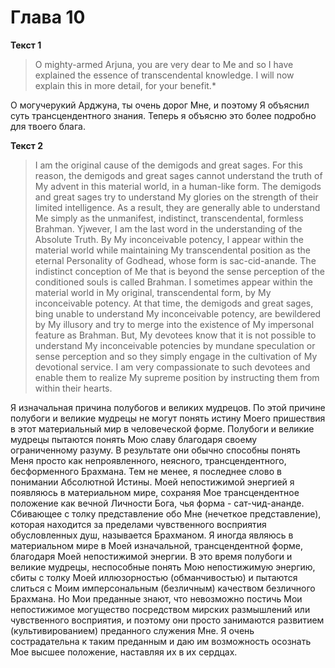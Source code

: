 # Глава 10 #

**Текст 1**
> O mighty-armed Arjuna, you are very dear to Me and so I have explained the essence of transcendental knowledge. I will now explain this in more detail, for your benefit.*</P>

<p>О могучерукий Арджуна, ты очень дорог Мне, и поэтому Я объяснил суть трансцендентного знания. Теперь я объясню это более подробно для твоего блага.

**Текст 2**
> I am the original cause of the demigods and great sages. For this reason, the demigods and great sages cannot understand the truth of My advent in this material world, in a human-like form. The demigods and great sages try to  understand My glories on the strength of their limited intelligence. As a result, they are generally able to understand Me simply as the unmanifest, indistinct, transcendental, formless Brahman. Yjwever, I am the last word in the understanding of the Absolute Truth. By My inconceivable potency, I appear within the material world while maintaining My transcendental position as the eternal Personality of Godhead, whose form is sac-cid-anande. The indistinct conception of Me that is beyond the sense perception of the conditioned souls is called Brahman. I sometimes appear within the material world in My original, transcendental form, by My inconceivable potency. At that time, the demigods and great sages, bing unable to understand My inconceivable potency, are bewildered by My illusory and try to merge into the existence of My impersonal feature as Brahman. But, My devotees know that it is not possible to understand My inconceivable potencies by mundane speculation or sense perception and so they simply engage in the cultivation of My devotional service. I am very compassionate to such devotees and enable them to realize My supreme position by instructing them from within their hearts.

<p>Я изначальная причина полубогов и великих мудрецов. По этой причине полубоги и великие мудрецы не могут понять истину Моего пришествия в этот материальный мир в человеческой форме. Полубоги и великие мудрецы пытаются понять Мою славу благодаря своему ограниченному разуму. В результате они обычно способны понять Меня просто как непроявленного, неясного, трансцендентного, бесформенного Брахмана. Тем не менее, я последнее слово в понимании Абсолютной Истины. Моей непостижимой энергией я появляюсь в материальном мире, сохраняя Мое трансцендентное положение как вечной Личности Бога, чья форма - сат-чид-ананде. Сбивающее с толку представление обо Мне (нечеткое представление), которая находится за пределами чувственного восприятия обусловленных душ, называется Брахманом. Я иногда являюсь в материальном мире в Моей изначальной, трансцендентной форме, благодаря Моей непостижимой энергии. В это время полубоги и великие мудрецы, неспособные понять Мою непостижимую энергию, сбиты с толку Моей иллюзорностью (обманчивостью) и пытаются слиться с Моим имперсональным (безличным) качеством безличного Брахмана. Но Мои преданные знают, что невозможно постичь Мои непостижимое могущество посредством мирских размышлений или чувственного восприятия, и поэтому они просто занимаются развитием (культивированием) преданного служения Мне. Я очень сострадательна к таким преданным и даю им возможность осознать Мое высшее положение, наставляя их в их сердцах.</p>